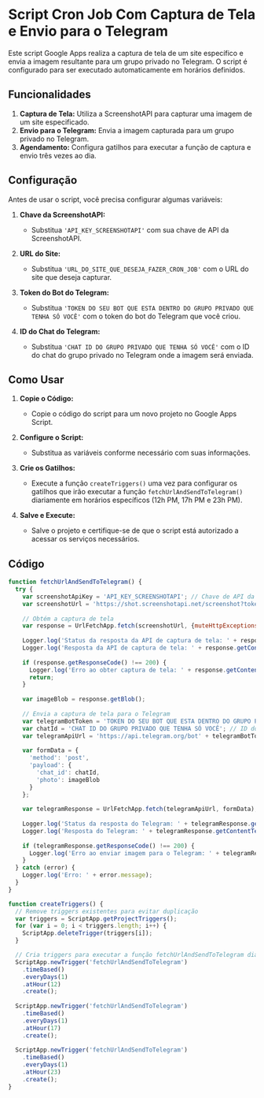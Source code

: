 # Script Cron Job Com Captura de Tela e Envio para o Telegram

Este script Google Apps realiza a captura de tela de um site específico e envia a imagem resultante para um grupo privado no Telegram. O script é configurado para ser executado automaticamente em horários definidos.

## Funcionalidades

1. **Captura de Tela:** Utiliza a ScreenshotAPI para capturar uma imagem de um site especificado.
2. **Envio para o Telegram:** Envia a imagem capturada para um grupo privado no Telegram.
3. **Agendamento:** Configura gatilhos para executar a função de captura e envio três vezes ao dia.

## Configuração

Antes de usar o script, você precisa configurar algumas variáveis:

1. **Chave da ScreenshotAPI:**
   - Substitua `'API_KEY_SCREENSHOTAPI'` com sua chave de API da ScreenshotAPI.
   
2. **URL do Site:**
   - Substitua `'URL_DO_SITE_QUE_DESEJA_FAZER_CRON_JOB'` com o URL do site que deseja capturar.

3. **Token do Bot do Telegram:**
   - Substitua `'TOKEN DO SEU BOT QUE ESTA DENTRO DO GRUPO PRIVADO QUE TENHA SÓ VOCÊ'` com o token do bot do Telegram que você criou.

4. **ID do Chat do Telegram:**
   - Substitua `'CHAT ID DO GRUPO PRIVADO QUE TENHA SÓ VOCÊ'` com o ID do chat do grupo privado no Telegram onde a imagem será enviada.

## Como Usar

1. **Copie o Código:**
   - Copie o código do script para um novo projeto no Google Apps Script.

2. **Configure o Script:**
   - Substitua as variáveis conforme necessário com suas informações.

3. **Crie os Gatilhos:**
   - Execute a função `createTriggers()` uma vez para configurar os gatilhos que irão executar a função `fetchUrlAndSendToTelegram()` diariamente em horários específicos (12h PM, 17h PM e 23h PM).

4. **Salve e Execute:**
   - Salve o projeto e certifique-se de que o script está autorizado a acessar os serviços necessários.

## Código

```javascript
function fetchUrlAndSendToTelegram() {
  try {
    var screenshotApiKey = 'API_KEY_SCREENSHOTAPI'; // Chave de API da ScreenshotAPI
    var screenshotUrl = 'https://shot.screenshotapi.net/screenshot?token=' + screenshotApiKey + '&url=URL_DO_SITE_QUE_DESEJA_FAZER_CRON_JOB&output=image&file_type=png&wait_for_event=load';
    
    // Obtém a captura de tela
    var response = UrlFetchApp.fetch(screenshotUrl, {muteHttpExceptions: true});
    
    Logger.log('Status da resposta da API de captura de tela: ' + response.getResponseCode());
    Logger.log('Resposta da API de captura de tela: ' + response.getContentText());
    
    if (response.getResponseCode() !== 200) {
      Logger.log('Erro ao obter captura de tela: ' + response.getContentText());
      return;
    }
    
    var imageBlob = response.getBlob();
    
    // Envia a captura de tela para o Telegram
    var telegramBotToken = 'TOKEN DO SEU BOT QUE ESTA DENTRO DO GRUPO PRIVADO QUE TENHA SÓ VOCÊ'; // Token do seu bot do Telegram
    var chatId = 'CHAT ID DO GRUPO PRIVADO QUE TENHA SÓ VOCÊ'; // ID do chat do grupo
    var telegramApiUrl = 'https://api.telegram.org/bot' + telegramBotToken + '/sendPhoto';
    
    var formData = {
      'method': 'post',
      'payload': {
        'chat_id': chatId,
        'photo': imageBlob
      }
    };
    
    var telegramResponse = UrlFetchApp.fetch(telegramApiUrl, formData);
    
    Logger.log('Status da resposta do Telegram: ' + telegramResponse.getResponseCode());
    Logger.log('Resposta do Telegram: ' + telegramResponse.getContentText());
    
    if (telegramResponse.getResponseCode() !== 200) {
      Logger.log('Erro ao enviar imagem para o Telegram: ' + telegramResponse.getContentText());
    }
  } catch (error) {
    Logger.log('Erro: ' + error.message);
  }
}

function createTriggers() {
  // Remove triggers existentes para evitar duplicação
  var triggers = ScriptApp.getProjectTriggers();
  for (var i = 0; i < triggers.length; i++) {
    ScriptApp.deleteTrigger(triggers[i]);
  }

  // Cria triggers para executar a função fetchUrlAndSendToTelegram diariamente às 12h PM, 17h PM e 23h PM
  ScriptApp.newTrigger('fetchUrlAndSendToTelegram')
    .timeBased()
    .everyDays(1)
    .atHour(12)
    .create();
    
  ScriptApp.newTrigger('fetchUrlAndSendToTelegram')
    .timeBased()
    .everyDays(1)
    .atHour(17)
    .create();
  
  ScriptApp.newTrigger('fetchUrlAndSendToTelegram')
    .timeBased()
    .everyDays(1)
    .atHour(23)
    .create();
}
